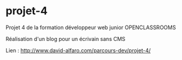 
# projet-4

Projet 4 de la formation développeur web junior OPENCLASSROOMS

Réalisation d'un blog pour un écrivain sans CMS

Lien : http://www.david-alfaro.com/parcours-dev/projet-4/